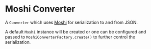 Moshi Converter
===============

A `Converter` which uses [Moshi][1] for serialization to and from JSON.

A default `Moshi` instance will be created or one can be configured and passed to
`MoshiConverterFactory.create()` to further control the serialization.


 [1]: https://github.com/square/moshi
